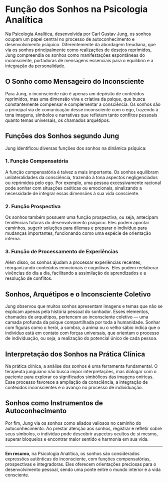 
# Função dos Sonhos na Psicologia Analítica

Na Psicologia Analítica, desenvolvida por Carl Gustav Jung, os sonhos ocupam um papel central no processo de autoconhecimento e desenvolvimento psíquico. Diferentemente da abordagem freudiana, que via os sonhos principalmente como realizações de desejos reprimidos, Jung compreendia os sonhos como manifestações espontâneas do inconsciente, portadoras de mensagens essenciais para o equilíbrio e a integração da personalidade.

## O Sonho como Mensageiro do Inconsciente

Para Jung, o inconsciente não é apenas um depósito de conteúdos reprimidos, mas uma dimensão viva e criativa da psique, que busca constantemente compensar e complementar a consciência. Os sonhos são a principal via de comunicação desse inconsciente com o ego, trazendo à tona imagens, símbolos e narrativas que refletem tanto conflitos pessoais quanto temas universais, os chamados arquétipos.

## Funções dos Sonhos segundo Jung

Jung identificou diversas funções dos sonhos na dinâmica psíquica:

### 1. Função Compensatória

A função compensatória é talvez a mais importante. Os sonhos equilibram unilateralidades da consciência, trazendo à tona aspectos negligenciados ou reprimidos pelo ego. Por exemplo, uma pessoa excessivamente racional pode sonhar com situações caóticas ou emocionais, sinalizando a necessidade de integrar essas dimensões à sua vida consciente.

### 2. Função Prospectiva

Os sonhos também possuem uma função prospectiva, ou seja, antecipam tendências futuras do desenvolvimento psíquico. Eles podem apontar caminhos, sugerir soluções para dilemas e preparar o indivíduo para mudanças importantes, funcionando como uma espécie de orientação interna.

### 3. Função de Processamento de Experiências

Além disso, os sonhos ajudam a processar experiências recentes, reorganizando conteúdos emocionais e cognitivos. Eles podem reelaborar vivências do dia a dia, facilitando a assimilação de aprendizados e a resolução de conflitos.

## Sonhos, Arquétipos e o Inconsciente Coletivo

Jung observou que muitos sonhos apresentam imagens e temas que não se explicam apenas pela história pessoal do sonhador. Esses elementos, chamados de arquétipos, pertencem ao inconsciente coletivo — uma camada profunda da psique compartilhada por toda a humanidade. Sonhar com figuras como o herói, a sombra, a anima ou o velho sábio indica que o indivíduo está em contato com forças universais, que orientam o processo de individuação, ou seja, a realização do potencial único de cada pessoa.

## Interpretação dos Sonhos na Prática Clínica

Na prática clínica, a análise dos sonhos é uma ferramenta fundamental. O terapeuta junguiano não busca impor interpretações, mas dialogar com o paciente para explorar os significados simbólicos das imagens oníricas. Esse processo favorece a ampliação da consciência, a integração de conteúdos inconscientes e o avanço no processo de individuação.

## Sonhos como Instrumentos de Autoconhecimento

Por fim, Jung via os sonhos como aliados valiosos no caminho do autoconhecimento. Ao prestar atenção aos sonhos, registrar e refletir sobre seus símbolos, o indivíduo pode descobrir aspectos ocultos de si mesmo, superar bloqueios e encontrar maior sentido e harmonia em sua vida.

---

**Em resumo**, na Psicologia Analítica, os sonhos são considerados expressões autênticas do inconsciente, com funções compensatórias, prospectivas e integradoras. Eles oferecem orientações preciosas para o desenvolvimento pessoal, sendo uma ponte entre o mundo interior e a vida consciente.
```
